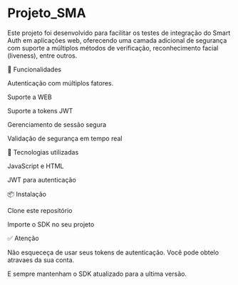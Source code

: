 # Projeto_SMA
Este projeto foi desenvolvido para facilitar os testes de integração do Smart Auth em aplicações web, oferecendo uma camada adicional de segurança com suporte a múltiplos métodos de verificação, reconhecimento facial (liveness), entre outros.

🚀 Funcionalidades

Autenticação com múltiplos fatores.

Suporte a WEB

Suporte a tokens JWT

Gerenciamento de sessão segura

Validação de segurança em tempo real

🧩 Tecnologias utilizadas

JavaScript e HTML

JWT para autenticação

📦 Instalação

Clone este repositório

Importe o SDK no seu projeto

✅ Atenção

Não esqueceça de usar seus tokens de autenticação. Você pode obtelo atravaes da sua conta.

E sempre mantenham o SDK atualizado para a ultima versão.
